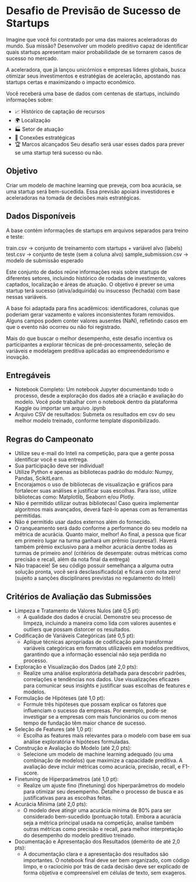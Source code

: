 # Desafio de Previsão de Sucesso de Startups
Imagine que você foi contratado por uma das maiores aceleradoras do mundo. Sua missão? Desenvolver um modelo preditivo capaz de identificar quais startups apresentam maior probabilidade de se tornarem casos de sucesso no mercado.

A aceleradora, que já lançou unicórnios e empresas líderes globais, busca otimizar seus investimentos e estratégias de aceleração, apostando nas startups certas e maximizando o impacto econômico.

Você receberá uma base de dados com centenas de startups, incluindo informações sobre:
- 📈 Histórico de captação de recursos
- 🌍 Localização
- 🏭 Setor de atuação
- 🔗 Conexões estratégicas
- 🏆 Marcos alcançados
Seu desafio será usar esses dados para prever se uma startup terá sucesso ou não.

## Objetivo
Criar um modelo de machine learning que preveja, com boa acurácia, se uma startup será bem-sucedida.
Essa previsão apoiará investidores e aceleradoras na tomada de decisões mais estratégicas.

## Dados Disponíveis
A base contém informações de startups em arquivos separados para treino e teste:

train.csv → conjunto de treinamento com startups + variável alvo (labels)
test.csv → conjunto de teste (sem a coluna alvo)
sample_submission.csv → modelo de submissão esperado

Este conjunto de dados reúne informações reais sobre startups de diferentes setores, incluindo histórico de rodadas de investimento, valores captados, localização e áreas de atuação.
O objetivo é prever se uma startup terá sucesso (ativa/adquirida) ou insucesso (fechada) com base nessas variáveis.

A base foi adaptada para fins acadêmicos: identificadores, colunas que poderiam gerar vazamento e valores inconsistentes foram removidos. Alguns campos podem conter valores ausentes (NaN), refletindo casos em que o evento não ocorreu ou não foi registrado.

Mais do que buscar o melhor desempenho, este desafio incentiva os participantes a explorar técnicas de pré-processamento, seleção de variáveis e modelagem preditiva aplicadas ao empreendedorismo e inovação.

## Entregáveis
- Notebook Completo: Um notebook Jupyter documentando todo o processo, desde a exploração dos dados até a criação e avaliação do modelo. Você pode trabalhar com o notebook dentro da plataforma Kaggle ou importar um arquivo .ipynb
- Arquivo CSV de resultados: Submeta os resultados em csv do seu melhor modelo treinado, conforme template disponibilizado.

## Regras do Campeonato
- Utilize seu e-mail do Inteli na competição, para que a gente possa identificar você e sua entrega.
- Sua participação deve ser individual!
- Utilize Python e apenas as bibliotecas padrão do módulo: Numpy, Pandas, ScikitLearn.
- Encorajamos o uso de bibliotecas de visualização e gráficos para fortalecer suas análises e justificar suas escolhas. Para isso, utilize bibliotecas como: Matplotlib, Seaborn e/ou Plotly.
- Não é permitido utilizar outras bibliotecas! Caso queira implementar algoritmos mais avançados, deverá fazê-lo apenas com as ferramentas permitidas.
- Não é permitido usar dados externos além do fornecido.
- O ranqueamento será dado conforme a performance do seu modelo na métrica de acurácia. Quanto maior, melhor! Ao final, a pessoa que ficar em primeiro lugar na turma ganhará um prêmio (surpresa!). Haverá também prêmio exclusivo para a melhor acurácia dentre todas as turmas de primeiro ano! (critérios de desempate: outras métricas como precisão e recall, além da nota final da entrega)
- Não trapaceie! Se seu código possuir semelhança a alguma outra solução pronta, você será desclassificado(a) e ficará com nota zero! (sujeito a sanções disciplinares previstas no regulamento do Inteli)

## Critérios de Avaliação das Submissões

- Limpeza e Tratamento de Valores Nulos (até 0,5 pt):
    - A qualidade dos dados é crucial. Demonstre seu processo de limpeza, incluindo a maneira como lida com valores ausentes e outliers que possam distorcer os resultados.
- Codificação de Variáveis Categóricas (até 0,5 pt):
    - Aplique técnicas apropriadas de codificação para transformar variáveis categóricas em formatos utilizáveis em modelos preditivos, garantindo que a informação essencial não seja perdida no processo.
- Exploração e Visualização dos Dados (até 2,0 pts):
    - Realize uma análise exploratória detalhada para descobrir padrões, correlações e tendências nos dados. Use visualizações eficazes para comunicar seus insights e justificar suas escolhas de features e modelos.
- Formulação de Hipóteses (até 1,0 pt):
    - Formule três hipóteses que possam explicar os fatores que influenciam o sucesso da empresas. Por exemplo, pode-se investigar se a empresas com mais funcionários ou com menos tempo de fundação têm maior chance de sucesso.
- Seleção de Features (até 1,0 pt):
    - Escolha as features mais relevantes para o modelo com base em sua análise exploratória e hipóteses formuladas.
- Construção e Avaliação do Modelo (até 2,0 pts):
    - Selecione um modelo de machine learning adequado (ou uma combinação de modelos) que maximize a capacidade preditiva. A avaliação deve incluir métricas como acurácia, precisão, recall, e F1-score.
- Finetuning de Hiperparâmetros (até 1,0 pt):
    - Realize um ajuste fino (finetuning) dos hiperparâmetros do modelo para otimizar seu desempenho. Detalhe o processo de busca e as justificativas para as escolhas feitas.
- Acurácia Mínima (até 2,0 pts):
    - O modelo deve atingir uma acurácia mínima de 80% para ser considerado bem-sucedido (pontuação total). Embora a acurácia seja a métrica principal usada na competição, analise também outras métricas como precisão e recall, para melhor interpretação do desempenho do modelo preditivo treinado.
- Documentação e Apresentação dos Resultados (demérito de até 2,0 pts):
    - A documentação clara e a apresentação dos resultados são importantes. O notebook final deve ser bem organizado, com código limpo, e o raciocínio por trás de cada decisão deve ser explicado de forma objetiva e compreensível em células de texto, sem exageros.